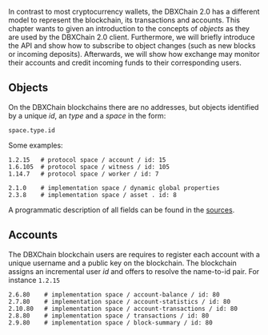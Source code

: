 In contrast to most cryptocurrency wallets, the DBXChain 2.0 has a different
model to represent the blockchain, its transactions and accounts. This chapter
wants to given an introduction to the concepts of *objects* as they are used by
the DBXChain 2.0 client. Furthermore, we will briefly introduce the API and
show how to subscribe to object changes (such as new blocks or incoming
deposits). Afterwards, we will show how exchange may monitor their accounts and
credit incoming funds to their corresponding users.

Objects
-------
On the DBXChain blockchains there are no addresses, but objects identified by a
unique *id*, an *type* and a *space* in the form:

    space.type.id

Some examples:

    1.2.15   # protocol space / account / id: 15
    1.6.105  # protocol space / witness / id: 105
    1.14.7   # protocol space / worker / id: 7

    2.1.0    # implementation space / dynamic global properties
    2.3.8    # implementation space / asset . id: 8

A programmatic description of all fields can be found in the
[sources](https://github.com/cryptonomex/graphene/blob/master/libraries/chain/include/graphene/chain/protocol/types.hpp).

Accounts
--------
The DBXChain blockchain users are requires to register each account with a
unique username and a public key on the blockchain. The blockchain assigns an
incremental user *id* and offers to resolve the name-to-id pair. For instance
`1.2.15`

    2.6.80    # implementation space / account-balance / id: 80
    2.7.80    # implementation space / account-statistics / id: 80
    2.10.80   # implementation space / account-transactions / id: 80
    2.8.80    # implementation space / transactions / id: 80
    2.9.80    # implementation space / block-summary / id: 80
